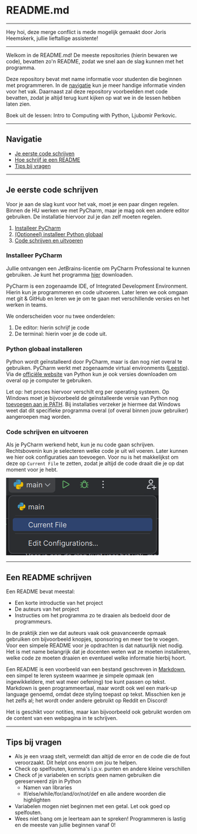 # README.md

---

Hey hoi, deze merge conflict is mede mogelijk gemaakt door Joris Heemskerk, jullie lieftallige assistente!

---

Welkom in de README.md! De meeste repositories (hierin bewaren we code), 
bevatten zo'n README, zodat we snel aan de slag kunnen met het programma.

Deze repository bevat met name informatie voor studenten die beginnen met programmeren. In 
de [navigatie](#navigatie) kun je meer handige informatie vinden voor het vak. Daarnaast zal deze 
repository voorbeelden met code bevatten, zodat je altijd terug kunt kijken op wat 
we in de lessen hebben laten zien.

Boek uit de lessen: Intro to Computing with Python, Ljubomir Perkovic.

---

## Navigatie

- [Je eerste code schrijven](#je-eerste-code-schrijven)
- [Hoe schrijf je een README](#een-readme-schrijven)
- [Tips bij vragen](#tips-bij-vragen)

---

## Je eerste code schrijven

Voor je aan de slag kunt voor het vak, moet je een paar dingen regelen. 
Binnen de HU werken we met PyCharm, maar je mag ook een andere editor gebruiken. 
De installatie hiervoor zul je dan zelf moeten regelen.

1. [Installeer PyCharm](#installeer-pycharm)
2. [(Optioneel) installeer Python globaal](#python-globaal-installeren)
3. [Code schrijven en uitvoeren](#code-schrijven-en-uitvoeren)

### Installeer PyCharm

Jullie ontvangen een JetBrains-licentie om PyCharm Professional te kunnen gebruiken. Je kunt 
het programma [hier](https://www.jetbrains.com/pycharm/download) downloaden. 

PyCharm is een zogenaamde IDE, of Integrated Development Environment. Hierin kun je programmeren en code uitvoeren. 
Later leren we ook omgaan met git & GitHub en leren we je om te gaan met verschillende versies en het werken in teams.

We onderscheiden voor nu twee onderdelen:

1. De editor: hierin schrijf je code
2. De terminal: hierin voer je de code uit.

### Python globaal installeren

Python wordt geïnstalleerd door PyCharm, maar is dan nog niet overal te gebruiken. PyCharm 
werkt met zogenaamde virtual environments ([Leestip](https://www.linkedin.com/pulse/virtual-environments-python-simplified-beginners-globaltechcouncil-qjptc)). 
Via de [officiële website](https://www.python.org/downloads/) van Python kun je ook versies downloaden om overal op je computer 
te gebruiken. 

Let op: het proces hiervoor verschilt erg per operating systeem. Op Windows 
moet je bijvoorbeeld de geïnstalleerde versie van Python nog [toevoegen aan je PATH](https://www.eukhost.com/kb/how-to-add-to-the-path-on-windows-10-and-windows-11/). 
Bij installaties verzeker je hiermee dat Windows weet dat dit specifieke programma overal (of overal binnen jouw gebruiker) 
aangeroepen mag worden.

### Code schrijven en uitvoeren

Als je PyCharm werkend hebt, kun je nu code gaan schrijven. Rechtsbovenin 
kun je selecteren welke code je uit wil voeren. Later kunnen we hier ook configuraties aan toevoegen. Voor nu is het makkelijkst om deze op `Current File` te zetten, zodat 
je altijd de code draait die je op dat moment voor je hebt.

![Runconfiguratie in PyCharm](imgs/pycharm_run.png)

---

## Een README schrijven

Een README bevat meestal:
- Een korte introductie van het project
- De auteurs van het project
- Instructies om het programma zo te draaien als bedoeld door de programmeurs.

In de praktijk zien we dat auteurs vaak ook geavanceerde opmaak gebruiken om bijvoorbeeld knopjes, sponsoring en 
meer toe te voegen. Voor een simpele README voor je opdrachten is dat natuurlijk niet nodig. 
Het is met name belangrijk dat je docenten weten wat ze moeten installeren, welke code ze moeten draaien en 
eventueel welke informatie hierbij hoort.

Een README is een voorbeeld van een bestand geschreven in [Markdown](https://www.markdownguide.org/cheat-sheet/), 
een simpel te leren systeem waarmee je simpele opmaak (en ingewikkeldere, met wat meer oefening) 
toe kunt passen op tekst. Markdown is geen programmeertaal, maar wordt ook wel een mark-up language genoemd, 
omdat deze styling toepast op tekst. Misschien ken je het zelfs al; het wordt onder andere gebruikt op Reddit en Discord! 

Het is geschikt voor notities, maar kan bijvoorbeeld ook 
gebruikt worden om de content van een webpagina in te schrijven.

---

## Tips bij vragen

- Als je een vraag stelt, vermeldt dan altijd de error en de code die de fout veroorzaakt. Dit helpt ons enorm om jou te helpen.
- Check op spelfouten, komma's i.p.v. punten en andere kleine verschillen
- Check of je variabelen en scripts geen namen gebruiken die gereserveerd zijn in Python
  - Namen van libraries
  - If/else/while/for/and/or/not/def en alle andere woorden die highlighten
- Variabelen mogen niet beginnen met een getal. Let ook goed op spelfouten.
- Wees niet bang om je leerteam aan te spreken! Programmeren is lastig en de meeste van jullie beginnen vanaf 0!